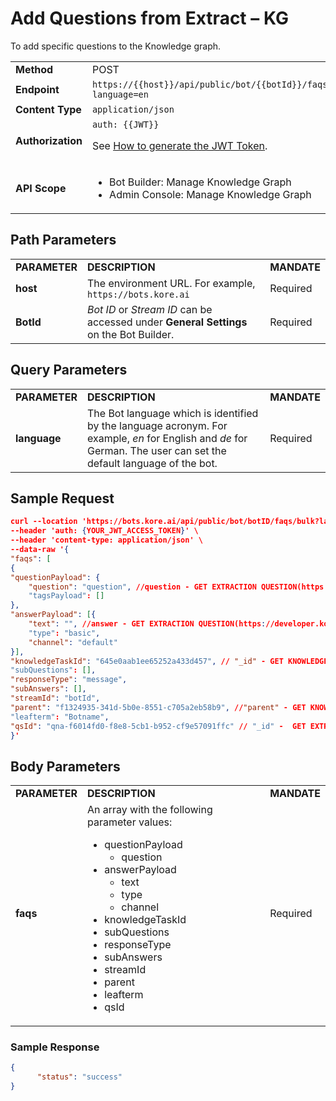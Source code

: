 
# **Add Questions from Extract – KG**

To add specific questions to the Knowledge graph.


<table>
  <tr>
   <td><strong>Method</strong>
   </td>
   <td>POST
   </td>
  </tr>
  <tr>
   <td><strong>Endpoint</strong>
   </td>
   <td><code>https://{{host}}/api/public/bot/{{botId}}/faqs/bulk?language=en</code>
   </td>
  </tr>
  <tr>
   <td><strong>Content Type</strong>
   </td>
   <td><code>application/json</code>
   </td>
  </tr>
  <tr>
   <td><strong>Authorization</strong>
   </td>
   <td><code>auth: {{JWT}}</code>
<p>
See <a href="https://developer.kore.ai/docs/bots/api-guide/apis/#Generating_the_JWT_Token">How to generate the JWT Token</a>.
   </td>
  </tr>
  <tr>
   <td><strong>API Scope</strong>
   </td>
   <td>
<ul>

<li>Bot Builder: Manage Knowledge Graph

<li>Admin Console: Manage Knowledge Graph
</li>
</ul>
   </td>
  </tr>
</table>


 


## Path Parameters


<table>
  <tr>
   <td><strong>PARAMETER</strong>
   </td>
   <td><strong>DESCRIPTION</strong>
   </td>
   <td><strong>MANDATE</strong>
   </td>
  </tr>
  <tr>
   <td><strong>host</strong>
   </td>
   <td>The environment URL. For example, <code>https://bots.kore.ai</code>
   </td>
   <td>Required
   </td>
  </tr>
  <tr>
   <td><strong>BotId</strong>
   </td>
   <td><em>Bot ID</em> or <em>Stream ID</em> can be accessed under <strong>General Settings</strong> on the Bot Builder.
   </td>
   <td>Required
   </td>
  </tr>
</table>


 


## Query Parameters


<table>
  <tr>
   <td><strong>PARAMETER</strong>
   </td>
   <td><strong>DESCRIPTION</strong>
   </td>
   <td><strong>MANDATE</strong>
   </td>
  </tr>
  <tr>
   <td><strong>language</strong>
   </td>
   <td>The Bot language which is identified by the language acronym. For example, <em>en</em> for English and <em>de</em> for German. The user can set the default language of the bot.
   </td>
   <td>Required
   </td>
  </tr>
</table>


 


## Sample Request


```json
curl --location 'https://bots.kore.ai/api/public/bot/botID/faqs/bulk?language=en' \
--header 'auth: {YOUR_JWT_ACCESS_TOKEN}' \
--header 'content-type: application/json' \
--data-raw '{
"faqs": [
{
"questionPayload": {
    "question": "question", //question - GET EXTRACTION QUESTION(https://developer.kore.ai/docs/bots/api-guide/get-extraction-questions-kg/)
    "tagsPayload": []
},
"answerPayload": [{
    "text": "", //answer - GET EXTRACTION QUESTION(https://developer.kore.ai/docs/bots/api-guide/get-extraction-questions-kg/)
    "type": "basic",
    "channel": "default"
}],
"knowledgeTaskId": "645e0aab1ee65252a433d457", // "_id" - GET KNOWLEDGE TASKS(https: //developer.kore.ai/docs/bots/api-guide/get-knowledgetasks-kg/)
"subQuestions": [],
"responseType": "message",
"subAnswers": [],
"streamId": "botId",
"parent": "f1324935-341d-5b0e-8551-c705a2eb58b9", //"parent" - GET KNOWLEDGE TASKS(https: //developer.kore.ai/docs/bots/api-guide/get-knowledgetasks-kg/)
"leafterm": "Botname", 
"qsId": "qna-f6014fd0-f8e8-5cb1-b952-cf9e57091ffc" // "_id" -  GET EXTRACTION QUESTION(https://developer.kore.ai/docs/bots/api-guide/get-extraction-questions-kg/)
}'
```

## Body Parameters


<table>
  <tr>
   <td><strong>PARAMETER</strong>
   </td>
   <td><strong>DESCRIPTION</strong>
   </td>
   <td><strong>MANDATE</strong>
   </td>
  </tr>
  <tr>
   <td><strong>faqs</strong>
   </td>
   <td>An array with the following parameter values:
<ul>

<li>questionPayload 
<ul>
 
<li>question
</li> 
</ul>

<li>answerPayload 
<ul>
 
<li>text
 
<li>type
 
<li>channel
</li> 
</ul>

<li>knowledgeTaskId

<li>subQuestions

<li>responseType

<li>subAnswers

<li>streamId

<li>parent

<li>leafterm

<li>qsId
</li>
</ul>
   </td>
   <td>Required
   </td>
  </tr>
</table>



### Sample Response


```json
{ 
      "status": "success"
}
